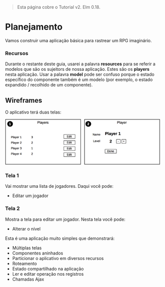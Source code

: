 > Esta página cobre o Tutorial v2. Elm 0.18.

# Planejamento

Vamos construir uma aplicação básica para rastrear um RPG imaginário.

### Recursos

Durante o restante deste guia, usarei a palavra __resources__ para se referir a modelos que são os sujeitors de nossa aplicação. Estes são os __players__ nesta aplicação. Usar a palavra __model__ pode ser confuso porque o estado específico do componente também é um modelo (por exemplo, o estado expandido / recolhido de um componente).

## Wireframes

O aplicativo terá duas telas:

![Plan](01-planning.png)

### Tela 1

Vai mostrar uma lista de jogadores. Daqui você pode:

- Editar um jogador

### Tela 2

Mostra a tela para editar um jogador. Nesta tela você pode:

- Alterar o nível

Esta é uma aplicação muito simples que demonstrará:

- Múltiplas telas
- Componentes aninhados
- Particionar o aplicativo em diversos recursos
- Roteamento
- Estado compartilhado na aplicação
- Ler e editar operação nos registros
- Chamadas Ajax
